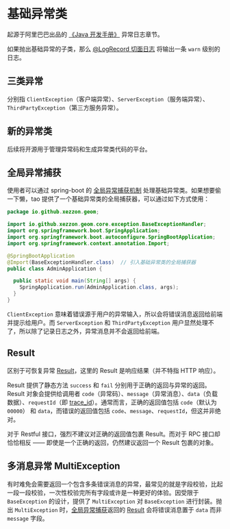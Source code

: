 # 基础异常类

起源于阿里巴巴出品的 [《Java 开发手册》](https://github.com/alibaba/p3c) 异常日志章节。

如果抛出基础异常的子类，那么 [@LogRecord 切面日志](./logger.md#spring-boot-扩展) 将输出一条 `warn` 级别的日志。

## 三类异常

分别指 `ClientException`（客户端异常）、`ServerException`（服务端异常）、`ThirdPartyException`（第三方服务异常）。

## 新的异常类

后续将开源用于管理异常码和生成异常类代码的平台。

## 全局异常捕获

使用者可以通过 spring-boot 的 [全局异常捕获机制](https://www.baeldung.com/exception-handling-for-rest-with-spring) 处理基础异常类。如果想要偷一下懒，tao 提供了一个基础异常类的全局捕获器，可以通过如下方式使用：

```java
package io.github.xezzon.geom;

import io.github.xezzon.geom.core.exception.BaseExceptionHandler;
import org.springframework.boot.SpringApplication;
import org.springframework.boot.autoconfigure.SpringBootApplication;
import org.springframework.context.annotation.Import;

@SpringBootApplication
@Import(BaseExceptionHandler.class)  // 引入基础异常类的全局捕获器
public class AdminApplication {

  public static void main(String[] args) {
    SpringApplication.run(AdminApplication.class, args);
  }
}
```

`ClientException` 意味着错误源于用户的异常输入，所以会将错误消息返回给前端并提示给用户。而 `ServerException` 和 `ThirdPartyException` 用户显然处理不了，所以除了记录日志之外，异常消息并不会返回给前端。

## Result

区别于可恢复异常 [Result](./Result.md)，这里的 Result 是响应结果（并不特指 HTTP 响应）。

Result 提供了静态方法 `success` 和 `fail` 分别用于正确的返回与异常的返回。
Result 对象会提供给调用者 `code`（异常码）、`message`（异常消息）、`data`（负载数据）、`requestId`（即 [trace_id](./logger.md#拦截器)）。通常而言，正确的返回值包括 `code`（默认为`00000`） 和 `data`，而错误的返回值包括 `code`、`message`、`requestId`，但这并非绝对。

对于 Restful 接口，强烈不建议对正确的返回值包裹 Result。而对于 RPC 接口却恰恰相反 —— 即使是一个正确的返回，仍然建议返回一个 Result 包裹的对象。

## 多消息异常 MultiException

有时难免会需要返回一个包含多条错误消息的异常，最常见的就是字段校验，比起一段一段校验，一次性校验完所有字段或许是一种更好的体验。因受限于 `BaseException` 的设计，提供了 `MultiException` 对 `BaseException` 进行封装。抛出 `MultiException` 时，[全局异常捕获](#全局异常捕获)返回的 [Result](#result) 会将错误消息置于 `data` 而非 `message` 字段。
